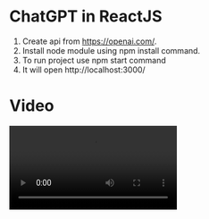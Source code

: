 # ChatGPT in ReactJS

1) Create api from https://openai.com/.
2) Install node module using npm install command.
3) To run project use npm start command
4) It will open http://localhost:3000/

# Video
![Watch The Video](https://raw.github.com/patilrushikesh78/chat-gtp/master/videos/LWR_Recording.mp4)
